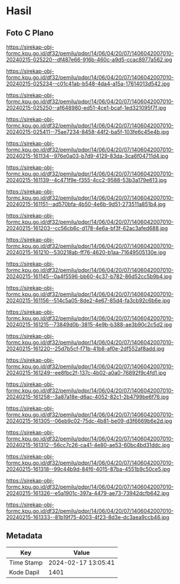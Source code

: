 # Hasil

## Foto C Plano

https://sirekap-obj-formc.kpu.go.id/df32/pemilu/pdpr/14/06/04/20/07/1406042007010-20240215-025220--df487e66-916b-460c-a9d5-ccac8977a562.jpg

https://sirekap-obj-formc.kpu.go.id/df32/pemilu/pdpr/14/06/04/20/07/1406042007010-20240215-025234--c01c41ab-b548-4da4-a15a-17614013d542.jpg

https://sirekap-obj-formc.kpu.go.id/df32/pemilu/pdpr/14/06/04/20/07/1406042007010-20240215-025250--af648980-ed51-4ce1-bcaf-1ed321095f7f.jpg

https://sirekap-obj-formc.kpu.go.id/df32/pemilu/pdpr/14/06/04/20/07/1406042007010-20240215-025411--75ae7234-8458-44f2-ba5f-103fe6c45e4b.jpg

https://sirekap-obj-formc.kpu.go.id/df32/pemilu/pdpr/14/06/04/20/07/1406042007010-20240215-161134--976e0a03-b7d9-4129-83da-3ca6f04711d4.jpg

https://sirekap-obj-formc.kpu.go.id/df32/pemilu/pdpr/14/06/04/20/07/1406042007010-20240215-161139--4c471f9e-f355-4cc2-9588-53b3a179e613.jpg

https://sirekap-obj-formc.kpu.go.id/df32/pemilu/pdpr/14/06/04/20/07/1406042007010-20240215-161151--ad570bfa-4b50-4e6b-9d51-273511a851b4.jpg

https://sirekap-obj-formc.kpu.go.id/df32/pemilu/pdpr/14/06/04/20/07/1406042007010-20240215-161203--cc56cb6c-d178-4e6a-bf3f-62ac3afed688.jpg

https://sirekap-obj-formc.kpu.go.id/df32/pemilu/pdpr/14/06/04/20/07/1406042007010-20240215-161210--530218ab-ff76-4620-b1aa-71649505130e.jpg

https://sirekap-obj-formc.kpu.go.id/df32/pemilu/pdpr/14/06/04/20/07/1406042007010-20240215-161145--0a4f5596-bb60-4c37-b782-86d52cc5b9b4.jpg

https://sirekap-obj-formc.kpu.go.id/df32/pemilu/pdpr/14/06/04/20/07/1406042007010-20240215-161156--514c5a05-8de2-4e67-85d4-fa3cb92c6b6e.jpg

https://sirekap-obj-formc.kpu.go.id/df32/pemilu/pdpr/14/06/04/20/07/1406042007010-20240215-161215--73849d0b-3815-4e9b-b388-ae3b90c2c5d2.jpg

https://sirekap-obj-formc.kpu.go.id/df32/pemilu/pdpr/14/06/04/20/07/1406042007010-20240215-161220--25d7b5cf-f71b-41b8-af0e-2df552af8add.jpg

https://sirekap-obj-formc.kpu.go.id/df32/pemilu/pdpr/14/06/04/20/07/1406042007010-20240215-161249--ee8fbc2f-137c-4b02-a0a0-76892f9c4fd1.jpg

https://sirekap-obj-formc.kpu.go.id/df32/pemilu/pdpr/14/06/04/20/07/1406042007010-20240215-161258--3a87a18e-d6ac-4052-82c1-2b4799be6f76.jpg

https://sirekap-obj-formc.kpu.go.id/df32/pemilu/pdpr/14/06/04/20/07/1406042007010-20240215-161305--06eb9c02-75dc-4b81-be09-d3f6669b6e2d.jpg

https://sirekap-obj-formc.kpu.go.id/df32/pemilu/pdpr/14/06/04/20/07/1406042007010-20240215-161312--56cc7c26-ca41-4e80-ae53-60bc4bd31ddc.jpg

https://sirekap-obj-formc.kpu.go.id/df32/pemilu/pdpr/14/06/04/20/07/1406042007010-20240215-161318--99c44b9d-84f6-4015-87ba-4551b9c50ce5.jpg

https://sirekap-obj-formc.kpu.go.id/df32/pemilu/pdpr/14/06/04/20/07/1406042007010-20240215-161326--e5a1901c-397a-4479-ae73-73942dcfb642.jpg

https://sirekap-obj-formc.kpu.go.id/df32/pemilu/pdpr/14/06/04/20/07/1406042007010-20240215-161333--81b19f75-4003-4f23-8d3e-dc3aea9ccb46.jpg


## Metadata

| Key        | Value               |
| ---------- | ------------------- |
| Time Stamp | 2024-02-17 13:05:41 |
| Kode Dapil | 1401                |



